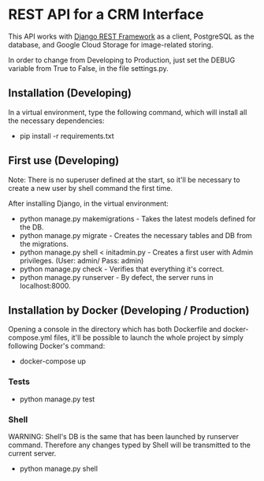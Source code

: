 # REST API for a CRM Interface
This API works with [Django REST Framework](http://www.django-rest-framework.org/) as a client, PostgreSQL as the database, and Google Cloud Storage for image-related storing.

In order to change from Developing to Production, just set the DEBUG variable from True to False, in the file settings.py.

## Installation (Developing)
In a virtual environment, type the following command, which will install all the necessary dependencies:
* pip install -r requirements.txt

## First use (Developing)
Note: There is no superuser defined at the start, so it'll be necessary to create a new user by shell command the first time.

After installing Django, in the virtual environment:

* python manage.py makemigrations       - Takes the latest models defined for the DB.
* python manage.py migrate              - Creates the necessary tables and DB from the migrations.
* python manage.py shell < initadmin.py - Creates a first user with Admin privileges. (User: admin/ Pass: admin)
* python manage.py check                - Verifies that everything it's correct.
* python manage.py runserver            - By defect, the server runs in localhost:8000.

## Installation by Docker (Developing / Production)
Opening a console in the directory which has both Dockerfile and docker-compose.yml files, it'll be possible to launch the whole project by simply following Docker's command:
* docker-compose up

### Tests
* python manage.py test

### Shell
WARNING: Shell's DB is the same that has been launched by runserver command. Therefore any changes typed by Shell will be transmitted to the current server.

* python manage.py shell
